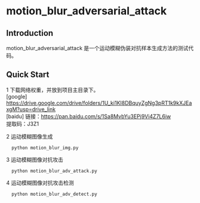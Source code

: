 # motion_blur_adversarial_attack
## Introduction
motion_blur_adversarial_attack 是一个运动模糊伪装对抗样本生成方法的测试代码。
## Quick Start
1 下载网络权重，并放到项目主目录下。  
[google] https://drive.google.com/drive/folders/1U_ki1KI8DBquyZgNg3pRT1k9kXJEaxgM?usp=drive_link  
[baidu] 链接：https://pan.baidu.com/s/1Sa8MvbYu3EPj9Vi4Z7L6iw  
提取码：J3Z1  

2 运动模糊图像生成
```
  python motion_blur_img.py
```
3 运动模糊图像对抗攻击
```
  python motion_blur_adv_attack.py
```
4 运动模糊图像对抗攻击检测
```
  python motion_blur_adv_detect.py
```
